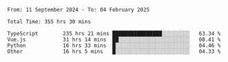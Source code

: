 <!--START_SECTION:waka-->

```abap
From: 11 September 2024 - To: 04 February 2025

Total Time: 355 hrs 30 mins

TypeScript        235 hrs 21 mins ████████████████░░░░░░░░░   63.34 %
Vue.js            31 hrs 14 mins  ██░░░░░░░░░░░░░░░░░░░░░░░   08.41 %
Python            16 hrs 33 mins  █░░░░░░░░░░░░░░░░░░░░░░░░   04.46 %
Other             16 hrs 5 mins   █░░░░░░░░░░░░░░░░░░░░░░░░   04.33 %
```

<!--END_SECTION:waka-->
